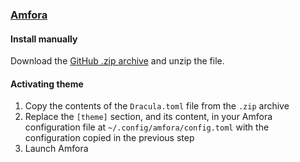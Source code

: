 ### [Amfora](https://github.com/makeworld-the-better-one/amfora)

#### Install manually

Download the [GitHub .zip archive](https://github.com/dracula/amfora/archive/master.zip) and unzip the file.

#### Activating theme

1. Copy the contents of the `Dracula.toml` file from the `.zip` archive
2. Replace the `[theme]` section, and its content, in your Amfora configuration file at `~/.config/amfora/config.toml` with the configuration copied in the previous step
3. Launch Amfora
